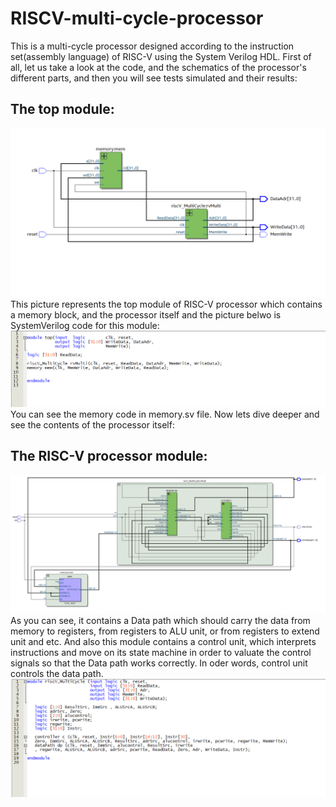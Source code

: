 # RISCV-multi-cycle-processor
This is a multi-cycle processor designed according to the instruction set(assembly language) of RISC-V using the System Verilog HDL.
First of all, let us take a look at the code, and the schematics of the processor's different parts, and then you will see tests simulated and their results:
## The top module:
![The top module of RISC-V processor which contains a memory block, and the processor itself](/images/multi1.png)
This picture represents the top module of RISC-V processor which contains a memory block, and the processor itself and the picture belwo is SystemVerilog code for
this module:
![SystemVerilog code of top module](/images/top.png)
You can see the memory code in memory.sv file.
Now lets dive deeper and see the contents of the processor itself:
## The RISC-V processor module:
![The RISC-V processor module schematic](/images/multi3.png)
As you can see, it contains a Data path which should carry the data from memory to registers, from registers to ALU unit, or from registers to extend unit and etc.
And also this module contains a control unit, which interprets instructions and move on its state machine in order to valuate the control signals so that the Data path works correctly.
In oder words, control unit controls the data path.
![processor module code](/images/riscV_MultiCycle.png)
